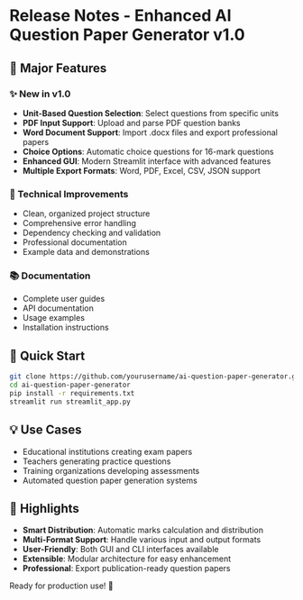 # Release Notes - Enhanced AI Question Paper Generator v1.0

## 🎉 Major Features

### ✨ New in v1.0
- **Unit-Based Question Selection**: Select questions from specific units
- **PDF Input Support**: Upload and parse PDF question banks
- **Word Document Support**: Import .docx files and export professional papers
- **Choice Options**: Automatic choice questions for 16-mark questions
- **Enhanced GUI**: Modern Streamlit interface with advanced features
- **Multiple Export Formats**: Word, PDF, Excel, CSV, JSON support

### 🔧 Technical Improvements
- Clean, organized project structure
- Comprehensive error handling
- Dependency checking and validation
- Professional documentation
- Example data and demonstrations

### 📚 Documentation
- Complete user guides
- API documentation
- Usage examples
- Installation instructions

## 🚀 Quick Start
```bash
git clone https://github.com/yourusername/ai-question-paper-generator.git
cd ai-question-paper-generator
pip install -r requirements.txt
streamlit run streamlit_app.py
```

## 💡 Use Cases
- Educational institutions creating exam papers
- Teachers generating practice questions
- Training organizations developing assessments
- Automated question paper generation systems

## 🎯 Highlights
- **Smart Distribution**: Automatic marks calculation and distribution
- **Multi-Format Support**: Handle various input and output formats
- **User-Friendly**: Both GUI and CLI interfaces available
- **Extensible**: Modular architecture for easy enhancement
- **Professional**: Export publication-ready question papers

Ready for production use! 🚀
